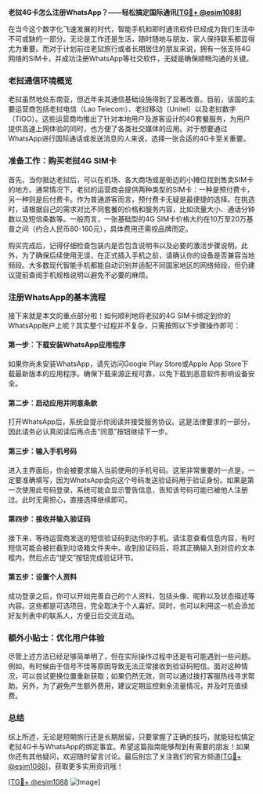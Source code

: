 **老挝4G卡怎么注册WhatsApp？——轻松搞定国际通讯[[TG💪+ @esim1088](https://t.me/s/esim1088)]**

在当今这个数字化飞速发展的时代，智能手机和即时通讯软件已经成为我们生活中不可或缺的一部分。无论是工作还是生活，随时随地与朋友、家人保持联系都显得尤为重要。而对于计划前往老挝旅行或者长期居住的朋友来说，拥有一张支持4G网络的SIM卡，并成功注册WhatsApp等社交软件，无疑是确保顺畅沟通的关键。

### 老挝通信环境概览

老挝虽然地处东南亚，但近年来其通信基础设施得到了显著改善。目前，该国的主要运营商包括老挝电信（Lao Telecom）、老挝移动（Unitel）以及老挝数字（TIGO）。这些运营商均推出了针对本地用户及游客设计的4G套餐服务，为用户提供高速上网体验的同时，也方便了各类社交媒体的应用。对于想要通过WhatsApp进行国际通话或发送消息的人来说，选择一张合适的4G卡至关重要。

### 准备工作：购买老挝4G SIM卡

首先，当你抵达老挝后，可以在机场、各大商场或是街边的小摊位找到售卖SIM卡的地方。通常情况下，老挝的运营商会提供两种类型的SIM卡：一种是预付费卡，另一种则是后付费卡。作为普通游客而言，预付费卡无疑是最便捷的选择。在挑选时，请根据自己的需求对比不同套餐的价格和服务内容，比如流量大小、通话分钟数以及短信条数等。一般而言，一张基础型的4G SIM卡价格大约在10万至20万基普之间（约合人民币80-160元），具体费用还需视品牌而定。

购买完成后，记得仔细检查包装内是否包含说明书以及必要的激活步骤说明。此外，为了确保后续使用无误，在正式插入手机之前，请确认你的设备是否兼容当地频段。大多数现代智能手机都能自动识别并适配不同国家地区的网络频段，但仍建议提前查阅手机规格说明以避免不必要的麻烦。

### 注册WhatsApp的基本流程

接下来就是本文的重点部分啦！如何顺利地将老挝的4G SIM卡绑定到你的WhatsApp账户上呢？其实整个过程并不复杂，只需按照以下步骤操作即可：

#### 第一步：下载安装WhatsApp应用程序
如果你尚未安装WhatsApp，请先访问Google Play Store或Apple App Store下载最新版本的应用程序。确保下载来源正规可靠，以免下载到恶意软件影响设备安全。

#### 第二步：启动应用并同意条款
打开WhatsApp后，系统会提示你阅读并接受服务协议。这是法律要求的一部分，因此请务必认真阅读后再点击“同意”按钮继续下一步。

#### 第三步：输入手机号码
进入主界面后，你会被要求输入当前使用的手机号码。这里非常重要的一点是，一定要准确填写，因为WhatsApp会向这个号码发送验证码用于验证身份。如果是第一次使用此号码登录，系统可能会显示警告信息，告知该号码可能已被他人注册过。此时无需担心，直接选择继续即可。

#### 第四步：接收并输入验证码
接下来，等待运营商发送的短信验证码到达你的手机。请注意查看信息内容，有时短信可能会被拦截到垃圾箱文件夹中。收到验证码后，将其正确输入到对应的文本框内，然后点击“提交”按钮完成验证环节。

#### 第五步：设置个人资料
成功登录之后，你可以开始完善自己的个人资料，包括头像、昵称以及状态描述等内容。这些都是可选项目，完全取决于个人喜好。同时，也可以利用这一机会添加好友列表中的联系人，方便日后交流互动。

### 额外小贴士：优化用户体验

尽管上述方法已经足够简单明了，但在实际操作过程中还是有可能遇到一些问题。例如，有时候由于信号不佳等原因导致无法正常接收到验证码短信。面对这种情况，可以尝试更换位置重新获取；如果仍然无效，则可以通过拨打客服热线寻求帮助。另外，为了避免产生额外费用，建议定期监控剩余流量情况，并及时充值续费。

### 总结

综上所述，无论是短期旅行还是长期居留，只要掌握了正确的技巧，就能轻松搞定老挝4G卡与WhatsApp的绑定事宜。希望这篇指南能够帮到有需要的朋友！如果你还有其他疑问，欢迎随时留言讨论。最后别忘了关注我们的官方频道[[TG💪+ @esim1088](https://t.me/s/esim1088)]，获取更多实用资讯哦！

[[TG💪+ @esim1088](https://t.me/s/esim1088) ![Image](https://i.postimg.cc/4NQfJmqS/Snipaste-2025-05-13-00-14-12.png)]